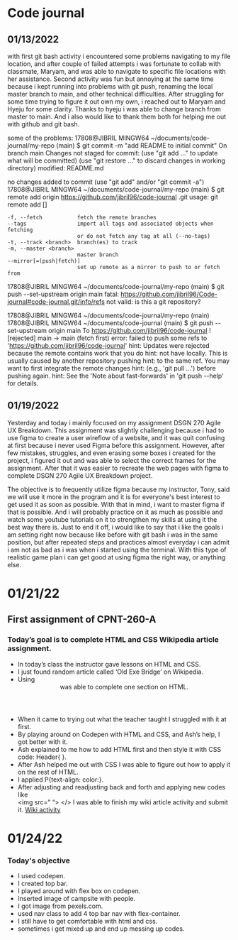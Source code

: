 # Code journal

## 01/13/2022

with first git bash activity i encountered some problems navigating to my file location, and after couple of failed attempts i was fortunate to collab with classmate, Maryam, and was able to navigate to specific file locations with her assistance.
Second activity was fun but annoying at the same time because i kept running into problems with git push, renaming the local master branch to main, and other technical difficulties. After struggling for some time trying to figure it out own my own, i reached out to Maryam and Hyeju for some clarity. Thanks to hyeju i was able to change branch from master to main. And i also would like to thank them both for helping me out with github and git bash.

some of the problems: 
17808@JIBRIL MINGW64 ~/documents/code-journal/my-repo (main)
$ git commit -m "add README to initial commit"
On branch main
Changes not staged for commit:
  (use "git add <file>..." to update what will be committed)
  (use "git restore <file>..." to discard changes in working directory)
        modified:   README.md

no changes added to commit (use "git add" and/or "git commit -a")
17808@JIBRIL MINGW64 ~/documents/code-journal/my-repo (main)
$ git remote add origin https://github.com/jibril96/code-journal .git
usage: git remote add [<options>] <name> <url>

    -f, --fetch           fetch the remote branches
    --tags                import all tags and associated objects when fetching
                          or do not fetch any tag at all (--no-tags)
    -t, --track <branch>  branch(es) to track
    -m, --master <branch>
                          master branch
    --mirror[=(push|fetch)]
                          set up remote as a mirror to push to or fetch from


17808@JIBRIL MINGW64 ~/documents/code-journal/my-repo (main)
$ git push --set-upstream origin main
fatal: https://github.com/jibril96/Code-journal#code-journal.git/info/refs not valid: is this a git repository?

17808@JIBRIL MINGW64 ~/documents/code-journal/my-repo (main)
17808@JIBRIL MINGW64 ~/documents/code-journal (main)
$ git push --set-upstream origin main
To https://github.com/jibril96/code-journal
 ! [rejected]        main -> main (fetch first)
error: failed to push some refs to 'https://github.com/jibril96/code-journal'
hint: Updates were rejected because the remote contains work that you do
hint: not have locally. This is usually caused by another repository pushing
hint: to the same ref. You may want to first integrate the remote changes
hint: (e.g., 'git pull ...') before pushing again.
hint: See the 'Note about fast-forwards' in 'git push --help' for details.

## 01/19/2022

Yesterday and today i mainly focused on my assignment DSGN 270 Agile UX Breakdown. This assignment was slightly challenging because i had to use figma to create a user wireflow of a website, and it was quit confusing at first because i never used Figma before this assignment. However, after few mistakes, struggles, and even erasing some boxes i created for the project, i figured it out and was able to select the correct frames for the assignment. After that it was easier to recreate the web pages with figma to complete DSGN 270 Agile UX Breakdown project.

The objective is to frequently utilize figma because my instructor, Tony, said we will use it more in the program and it is for everyone's best interest to get used it as soon as possible. With that in mind, i want to master figma if that is possible. And i will probably practice on it as much as possible and watch some youtube tutorials on it to strengthen my skills at using it the best way there is. Just to end it off, i would like to say that i like the goals i am setting right now because like before with git bash i was in the same position, but after repeated steps and practices almost everyday i can admit i am not as bad as i was when i started using the terminal. With this type of realistic game plan i can get good at using figma the right way, or anything else.

# 01/21/22

## First assignment of CPNT-260-A

### Today’s goaI is to complete HTML and CSS Wikipedia article assignment.
* In today’s class the instructor gave lessons on HTML and CSS.
* I just found random article called ‘Old Exe Bridge’ on Wikipedia.
* Using  <header> </head>  was able to complete one section on HTML.
* When it came to trying out what the teacher taught I struggled with it at first.
* By playing around on Codepen with HTML and CSS, and Ash’s help, I got better with it.
* Ash explained to me how to add HTML first and then style it with CSS code: Header{ }.
* After Ash helped me out with CSS I was able to figure out how to apply it on the rest of HTML.
* I applied P{text-align: color:}.
* After adjusting and readjusting back and forth and applying new codes like <div>  <img src=” “>  </> I was able to finish my wiki article activity and submit it. 
[Wiki activity](https://codepen.io/jibril96/pen/eYGqOWE)

# 01/24/22
### Today's objective
* I used codepen.
* I created top bar.
* I played around with flex box on codepen.
* Inserted image of campsite with people.
* I got image from pexels.com.
* used nav class to add 4 top bar nav with flex-container.
* I still have to get comfortable with html and css.
* sometimes i get mixed up and end up messing up codes.